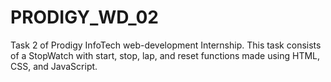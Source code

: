 # PRODIGY_WD_02
Task 2 of Prodigy InfoTech web-development Internship. This task consists of a StopWatch with start, stop, lap, and reset functions made using HTML, CSS, and JavaScript.
